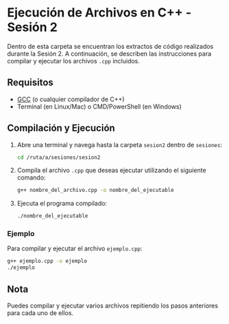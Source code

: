 # Ejecución de Archivos en C++ - Sesión 2

Dentro de esta carpeta se encuentran los extractos de código realizados durante la Sesión 2. A continuación, se describen las instrucciones para compilar y ejecutar los archivos `.cpp` incluidos.

## Requisitos

- [GCC](https://gcc.gnu.org/) (o cualquier compilador de C++)
- Terminal (en Linux/Mac) o CMD/PowerShell (en Windows)

## Compilación y Ejecución

1. Abre una terminal y navega hasta la carpeta `sesion2` dentro de `sesiones`:
   ```bash
   cd /ruta/a/sesiones/sesion2
   ```

2. Compila el archivo `.cpp` que deseas ejecutar utilizando el siguiente comando:
   ```bash
   g++ nombre_del_archivo.cpp -o nombre_del_ejecutable
   ```

3. Ejecuta el programa compilado:
   ```bash
   ./nombre_del_ejecutable
   ```

### Ejemplo

Para compilar y ejecutar el archivo `ejemplo.cpp`:

```bash
g++ ejemplo.cpp -o ejemplo
./ejemplo
```

## Nota

Puedes compilar y ejecutar varios archivos repitiendo los pasos anteriores para cada uno de ellos.